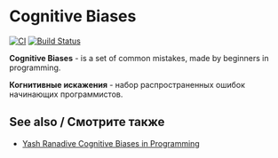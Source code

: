 # Cognitive Biases
[![CI](https://github.com/VilerIT/cognitive-biases/actions/workflows/ci.yml/badge.svg)](https://github.com/VilerIT/layout-designer-project-lvl1/actions/workflows/ci.yml)
[![Build Status](https://travis-ci.com/VilerIT/cognitive-biases.svg?branch=main)](https://travis-ci.com/VilerIT/layout-designer-project-lvl1)

**Cognitive Biases** - is a set of common mistakes, made by beginners in programming.

**Когнитивные искажения** - набор распространенных ошибок начинающих программистов.

## See also / Смотрите также

* [Yash Ranadive Cognitive Biases in Programming](https://medium.com/hackernoon/cognitive-biases-in-programming-5e937707c27b)
